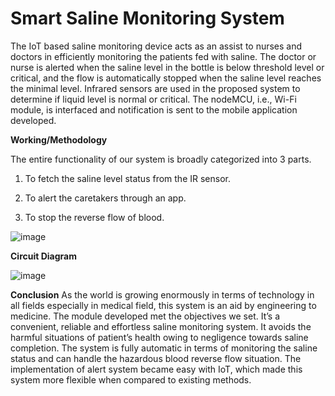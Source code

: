 # Smart Saline Monitoring System

The IoT based saline monitoring device acts as an assist to nurses and doctors in efficiently monitoring the patients fed with saline. The doctor or nurse is alerted when the saline level in the bottle is below threshold level or critical, and the flow is automatically stopped when the saline level reaches the minimal level. Infrared sensors are used in the proposed system to determine if liquid level is normal or critical. The nodeMCU, i.e., Wi-Fi module, is interfaced and notification is sent to the mobile application developed.


**Working/Methodology**

The entire functionality of our system is broadly categorized into 3 parts.

1. To fetch the saline level status from the IR sensor.

2. To alert the caretakers through an app.

3. To stop the reverse flow of blood.


![image](https://user-images.githubusercontent.com/71213565/129011353-157e1334-2ba3-4288-95b8-a160594d9964.png)

**Circuit Diagram**

![image](https://user-images.githubusercontent.com/71213565/129011861-ef02ad87-3590-4490-88f3-aa89c366acc4.png)


**Conclusion**
As the world is growing enormously in terms of technology in all fields especially in medical field, this system is an aid by engineering to medicine. The module developed met the objectives we set. It’s a convenient, reliable and effortless saline monitoring system. It avoids the harmful situations of patient’s health owing to negligence towards saline completion. The system is fully automatic in terms of monitoring the saline status and can handle the hazardous blood reverse flow situation. The implementation of alert system became easy with IoT, which made this system more flexible when compared to existing methods.
